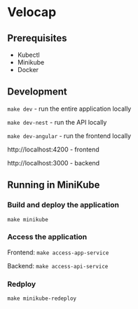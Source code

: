 # Velocap

## Prerequisites

* Kubectl
* Minikube
* Docker


## Development

`make dev` - run the entire application locally

`make dev-nest` - run the API locally

`make dev-angular` - run the frontend locally

http://localhost:4200 - frontend

http://localhost:3000 - backend

## Running in MiniKube

### Build and deploy the application

```shell
make minikube
```

### Access the application

Frontend: `make access-app-service`

Backend: `make access-api-service`

### Redploy
```shell
make minikube-redeploy
```
